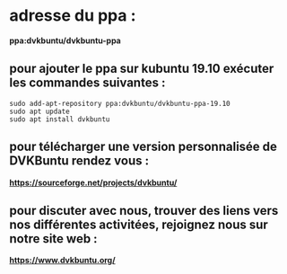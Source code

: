 # adresse du ppa :  
  
**ppa:dvkbuntu/dvkbuntu-ppa**
  
## pour ajouter le ppa sur kubuntu 19.10 exécuter les commandes suivantes :  
  
```
sudo add-apt-repository ppa:dvkbuntu/dvkbuntu-ppa-19.10
sudo apt update
sudo apt install dvkbuntu
```
  
## pour télécharger une version personnalisée de DVKBuntu rendez vous :  
  
**https://sourceforge.net/projects/dvkbuntu/**   
  
## pour discuter avec nous, trouver des liens vers nos différentes activitées, rejoignez nous sur notre site web :
**https://www.dvkbuntu.org/**
